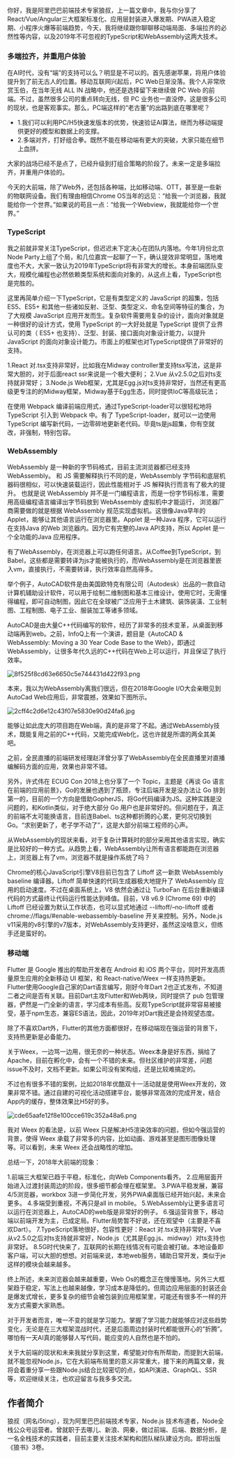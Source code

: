 你好，我是阿里巴巴前端技术专家狼叔，上一篇文章中，我与你分享了React/Vue/Angular三大框架标准化、应用层封装进入爆发期、PWA进入稳定期、小程序火爆等前端趋势，今天，我将继续跟你聊聊移动端局面、多端拉齐的必然性等内容，以及2019年不可忽视的TypeScript和WebAssembly这两大技术。

### 多端拉齐，并重用户体验

在AI时代，没有“端”的支持可以么？明显是不可以的。首先感谢苹果，将用户体验提升到了前无古人的位置。移动互联网兴起后，PC Web日渐没落。我个人非常欣赏玉伯，在当年无线 ALL IN 战略中，他还是选择留下来继续做 PC Web 的前端。不过，虽然很多公司的重点转向无线，但 PC 业务也一直没停，这是很多公司的现状，也是客观事实。那么，PC端这样的“老古董”的出路到底在哪里呢？

 *  1.我们可以利用PC/H5快速发版本的优势，快速验证AI算法，继而为移动端提供更好的模型和数据上的支撑。
 *  2.多端对齐，打好组合拳。既然不能在移动端有更大的突破，大家只能在细节上血拼。

大家的战场已经不是点了，已经升级到打组合策略的阶段了。未来一定是多端拉齐，并重用户体验的。

今天的大前端，除了Web外，还包括各种端，比如移动端、OTT，甚至是一些新的物联网设备。我们有理由相信Chrome OS当年的远见：“给我一个浏览器，我就能给你一个世界。”如果说的苟且一点：“给我一个Webview，我就能给你一个世界。”

### TypeScript

我之前就非常关注TypeScript，但迟迟未下定决心在团队内落地。今年1月份北京Node Party上组了个局，和几位嘉宾一起聊了一下，确认提效非常明显，落地难度也不大，大家一致认为2019年TypeScript将有非常大的增长。本身前端团队变大，规模化编程也必然依赖类型系统和面向对象的，从这点上看，TypeScript也是完胜的。

这里再简单介绍一下TypeScript，它是有类型定义的 JavaScript 的超集，包括 ES5、ES5+ 和其他一些诸如反射、泛型、类型定义、命名空间等特征的集合，为了大规模 JavaScript 应用开发而生。复杂软件需要用复杂的设计，面向对象就是一种很好的设计方式，使用 TypeScript 的一大好处就是 TypeScript 提供了业界认可的类（ ES5+ 也支持）、泛型、封装、接口面向对象设计能力，以提升 JavaScript 的面向对象设计能力。市面上的框架也对TypeScript提供了非常好的支持。

1.React 对.tsx支持非常好，比如我在Midway controller里支持tsx写法，这是非常大胆的，对于后面react ssr来说是一个极大便利；
2.Vue 从v2.5.0之后对ts支持就非常好；
3.Node.js Web框架，尤其是Egg.js对ts支持非常好，当然还有更高级更专注的的Midway框架，Midway基于Egg生态，同时提供IoC等高级玩法；

在使用 Webpack 编译前端应用式，通过TypeScript-loader可以很轻松地将 TypeScript 引入到 Webpack 中。有了 TypeScript-loader，就可以一边使用 TypeScript 编写新代码，一边零碎地更新老代码。毕竟ts是js超集，你有空就改，非强制，特别包容。

### WebAssembly

WebAssembly 是一种新的字节码格式，目前主流浏览器都已经支持 WebAssembly。 和 JS 需要解释执行不同的是，WebAssembly 字节码和底层机器码很相似，可以快速装载运行，因此性能相对于 JS 解释执行而言有了极大的提升。 也就是说 WebAssembly 并不是一门编程语言，而是一份字节码标准，需要用高级编程语言编译出字节码放到 WebAssembly 虚拟机中才能运行， 浏览器厂商需要做的就是根据 WebAssembly 规范实现虚拟机。这很像Java早年的Applet，能够让其他语言运行在浏览器里。Applet 是一种Java 程序，它可以运行在支持Java 的Web 浏览器内。因为它有完整的Java API支持，所以 Applet 是一个全功能的Java 应用程序。

有了WebAssembly，在浏览器上可以跑任何语言。从Coffee到TypeScript，到Babel，这些都是需要转译为js才能被执行的，而WebAssembly是在浏览器里嵌入vm，直接执行，不需要转译，执行效率自然高得多。

举个例子，AutoCAD软件是由美国欧特克有限公司（Autodesk）出品的一款自动计算机辅助设计软件，可以用于绘制二维制图和基本三维设计。使用它时，无需懂得编程，即可自动制图，因此它在全球被广泛应用于土木建筑、装饰装潢、工业制图、工程制图、电子工业、服装加工等诸多领域。

AutoCAD是由大量C++代码编写的软件，经历了非常多的技术变革，从桌面到移动端再到web。之前，InfoQ上有一个演讲，题目是《AutoCAD & WebAssembly: Moving a 30 Year Code Base to the Web》，即通过WebAssembly，让很多年代久远的C++代码在Web上可以运行，并且保证了执行效率。

![8f525f8cd63e6650c5e744431d422f93.png][]

本来，我以为WebAssembly离我们很远，但在2018年Google I/O大会亲眼见到AutoCad Web应用后，非常震撼，效果如下图所示。

![2cff4c2d6e12c43f07e5830e90d24fa6.jpg][]

能够让如此庞大的项目跑在Web端，真的是非常了不起。通过WebAssembly技术，既能复用之前的C++代码，又能完成Web化，这也许就是所谓的两全其美吧。

之前，全民直播的前端研发经理赵洋曾分享了WebAssembly在全民直播里对直播编解码方面的应用，效果也非常不错。

另外，许式伟在 ECUG Con 2018上也分享了一个 Topic，主题是《再谈 Go 语言在前端的应用前景》，Go的发展也遇到了瓶颈，专注后端开发是没办法让 Go 排到第一的，目前的一个方向是借助GopherJS，将Go代码编译为JS。这种实践是没问题的，和Kotlin类似，对于绝大部分 Go 用户也是非常好的。但问题在于，真正的前端不太可能换语言，目前连Babel、ts这种都折腾的心累，更何况切换到Go。“求别更新了，老子学不动了”，这是大部分前端工程师的心声。

从WebAssembly的现状来看，对于复杂计算耗时的部分采用其他语言实现，确实是比较好的一种方式。从趋势上看，WebAssembly让所有语言都能跑在浏览器上，浏览器上有了vm，浏览器不就是操作系统了吗？

Chrome的核心JavaScript引擎V8目前已包含了 Liftoff 这一新款 WebAssembly baseline 编译器。Liftoff 简单快速的代码生成器极大地提升了 WebAssembly 应用的启动速度。不过在桌面系统上，V8 依然会通过让 TurboFan 在后台重新编译代码的方式最终让代码运行性能达到峰值。目前，V8 v6.9 (Chrome 69) 中的 Liftoff 已经设置为默认工作状态，也可以显式地通过 --liftoff/–no-liftoff 或者 chrome://flags/\#enable-webassembly-baseline 开关来控制。另外，Node.js v11采用的v8引擎的v7版本，对WebAssembly支持更好，虽然这没啥意义，但练手还是蛮好的。

### 移动端

Flutter 是 Google 推出的帮助开发者在 Android 和 iOS 两个平台，同时开发高质量原生应用的全新移动 UI 框架，和 React-native/Weex 一样支持热更新。Flutter使用Google自己家的Dart语言编写，刚好今年Dart 2也正式发布，不知道二者之间是否有关联。目前Dart主攻Flutter和Web两块，同时提供了 pub 包管理器，俨然是一门全新的语言，学习成本有些高。反观TypeScript就非常容易被接受，基于npm生态，兼容ES语法，因此，2019年对Dart我还是会持观望态度。

除了不喜欢Dart外，Flutter的其他方面都很好，在移动端现在强运营的背景下，支持热更新是必备能力。

关于Weex，一边骂一边用，很无奈的一种状态。Weex本身是好东西，捐给了Apache，目前在孵化中，会有一个不错的未来。但社区维护的非常差，问题issue不及时，文档不更新。如果公司没有架构组，还是比较难搞定的。

不过也有很多不错的案例，比如2018年优酷双十一活动就是使用Weex开发的，效果非常不错。通过自建的可视化活动搭建平台，能够非常高效的完成开发，结合App内的缓存，整体效果比H5好的多。

![cde65aafe12f8e100cce619c352a48a6.png][]

我对 Weex 的看法是，以前 Weex 只是解决H5渲染效率的问题，但如今强运营的背景，使得 Weex 承载了非常多的内容，比如动画、游戏甚至是图形图像处理等。可以看到，未来 Weex 还会战略性的增加。

总结一下，2018年大前端的现象：

1.前端三大框架已趋于平稳，标准化，向Web Components看齐。
2.应用层面开始进入过渡封装周边的阶段，很多细节都会埋在框架里。
3.PWA平稳发展，兼容4/5浏览器，workbox 3进一步简化开发，另外PWA桌面版已经开始兴起，未来会更多。
4.多端受到重视，不再只是all in mobile。
5.WebAssembly让更多语言可以运行在浏览器上，AutoCAD的web版是非常好的例子。
6.强运营背景下，移动端以前端开发为主，已成定局。Flutter局势暂不好说，还在观望中（主要是不喜欢Dart）。
7.TypeScript落地很好，包容性更好：React 对.tsx支持非常好，Vue 从v2.5.0之后对ts支持就非常好，Node.js（尤其是Egg.js、midway）对ts支持也非常好。
8.5G时代快来了，互联网的长期在线情况有可能会被打破。本地设备即客户端，可以大胆的想想。对前端来说，本地web服务，辅助日常开发，类似于je这样的模块会越来越多。

终上所述，未来浏览器会越来越重要，Web Os的概念正在慢慢落地。另外三大框架趋于稳定，写法上也越来越像，学习成本是降低的。但周边应用层面的封装还会是爆发式增长，更多复杂的细节会被包装到应用框架里，可能还有很多不一样的开发方式需要大家熟悉。

对于开发者而言，唯一不变的就是学习能力。掌握了学习能力就能够应对这些趋势变化，无论是在三大框架混战时代，还是后面周边封装时代都能很开心的“折腾”。哪怕有一天AI真的能够替人写代码，能应变的人自然也是不怕的。

关于大前端的现状和未来我就分享到这里，希望能对你有所帮助，而提到大前端，就不能忽视Node.js，它在大前端布局里的意义非常重大，接下来的两篇文章，我将会着重分享一些跟Node.js结合比较密切的点，如API演进、GraphQL、SSR等，欢迎继续关注，也欢迎留言与我多多交流。

## 作者简介

狼叔（网名i5ting），现为阿里巴巴前端技术专家，Node.js 技术布道者，Node全栈公众号运营者。曾就职于去哪儿、新浪、网秦，做过前端、后端、数据分析，是一名全栈技术的实践者，目前主要关注技术架构和团队梯队建设方向。即将出版《狼书》3卷。


[8f525f8cd63e6650c5e744431d422f93.png]: https://static001.geekbang.org/resource/image/8f/93/8f525f8cd63e6650c5e744431d422f93.png
[2cff4c2d6e12c43f07e5830e90d24fa6.jpg]: https://static001.geekbang.org/resource/image/2c/a6/2cff4c2d6e12c43f07e5830e90d24fa6.jpg
[cde65aafe12f8e100cce619c352a48a6.png]: https://static001.geekbang.org/resource/image/cd/a6/cde65aafe12f8e100cce619c352a48a6.png

